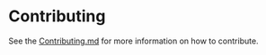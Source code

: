 # Contributing

See the [Contributing.md](./.github/CONTRIBUTING.md) for more information on how to contribute.
